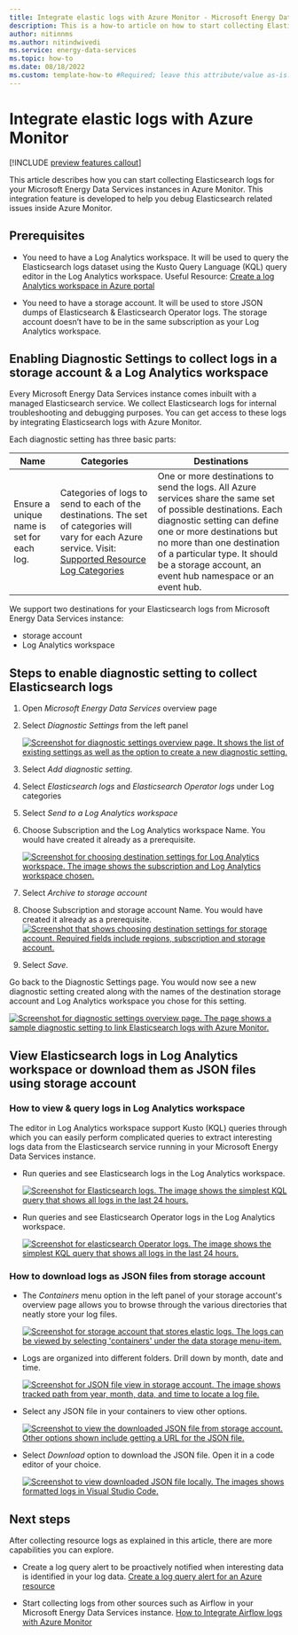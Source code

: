 ```yaml
---
title: Integrate elastic logs with Azure Monitor - Microsoft Energy Data Services Preview
description: This is a how-to article on how to start collecting ElasticSearch logs in Azure Monitor, archiving them to a storage account, and querying them in Log Analytics workspace.
author: nitinnms
ms.author: nitindwivedi
ms.service: energy-data-services
ms.topic: how-to 
ms.date: 08/18/2022
ms.custom: template-how-to #Required; leave this attribute/value as-is.
---
```


# Integrate elastic logs with Azure Monitor

[!INCLUDE [preview features callout](./includes/preview/preview-callout.md)]

This article describes how you can start collecting Elasticsearch logs for your Microsoft Energy Data Services instances in Azure Monitor. This integration feature is developed to help you debug Elasticsearch related issues inside Azure Monitor. 


## Prerequisites

- You need to have a Log Analytics workspace. It will be used to query the Elasticsearch logs dataset using the Kusto Query Language (KQL) query editor in the Log Analytics workspace. Useful Resource: [Create a log Analytics workspace in Azure portal](/articles/azure-monitor/logs/quick-create-workspace.md)


- You need to have a storage account. It will be used to store JSON dumps of Elasticsearch & Elasticsearch Operator logs. The storage account doesn’t have to be in the same subscription as your Log Analytics workspace. 


## Enabling Diagnostic Settings to collect logs in a storage account & a Log Analytics workspace
Every Microsoft Energy Data Services instance comes inbuilt with a managed Elasticsearch service. We collect Elasticsearch logs for internal troubleshooting and debugging purposes. You can get access to these logs by integrating Elasticsearch logs with Azure Monitor. 



Each diagnostic setting has three basic parts:

| Name      |      Categories | Destinations  |
|-----------|-----------------|---------------|
|Ensure a unique name is set for each log.|Categories of logs to send to each of the destinations. The set of categories will vary for each Azure service. Visit: [Supported Resource Log Categories](/articles/azure-monitor/essentials/resource-logs-categories.md) | One or more destinations to send the logs. All Azure services share the same set of possible destinations. Each diagnostic setting can define one or more destinations but no more than one destination of a particular type. It should be a storage account, an event hub namespace or an event hub.|

We support two destinations for your Elasticsearch logs from Microsoft Energy Data Services instance:

* storage account
* Log Analytics workspace



## Steps to enable diagnostic setting to collect Elasticsearch logs

1. Open *Microsoft Energy Data Services* overview page
1. Select *Diagnostic Settings* from the left panel
  
    [![Screenshot for diagnostic settings overview page. It shows the list of existing settings as well as the option to create a new diagnostic setting.](media/how-to-integrate-elastic-logs-with-azure-monitor/diagnostic-setting-overview-page.png)](media/how-to-integrate-elastic-logs-with-azure-monitor/diagnostic-setting-overview-page.png#lightbox)

1. Select *Add diagnostic setting*.

1. Select *Elasticsearch logs* and *Elasticsearch Operator logs* under Log categories
 
1. Select *Send to a Log Analytics workspace*

1. Choose Subscription and the Log Analytics workspace Name. You would have created it already as a prerequisite.

  
    [![Screenshot for choosing destination settings for Log Analytics workspace. The image shows the subscription and Log Analytics workspace chosen.](media/how-to-integrate-elastic-logs-with-azure-monitor/diagnostic-setting-log-analytics-workspace.png)](media/how-to-integrate-elastic-logs-with-azure-monitor/diagnostic-setting-log-analytics-workspace.png#lightbox)


1. Select *Archive to storage account*
1. Choose Subscription and storage account Name. You would have created it already as a prerequisite.
    [![Screenshot that shows choosing destination settings for storage account. Required fields include regions, subscription and storage account.](media/how-to-integrate-elastic-logs-with-azure-monitor/diagnostic-setting-archive-storage-account.png)](media/how-to-integrate-elastic-logs-with-azure-monitor/diagnostic-setting-archive-storage-account.png#lightbox)

1. Select *Save*.

Go back to the Diagnostic Settings page. You would now see a new diagnostic setting created along with the names of the destination storage account and Log Analytics workspace you chose for this setting. 
 
[![Screenshot for diagnostic settings overview page. The page shows a sample diagnostic setting to link Elasticsearch logs with Azure Monitor.](media/how-to-integrate-elastic-logs-with-azure-monitor/diagnostic-setting-created-page.png)](media/how-to-integrate-elastic-logs-with-azure-monitor/diagnostic-setting-created-page.png#lightbox)

## View Elasticsearch logs in Log Analytics workspace or download them as JSON files using storage account

### How to view & query logs in Log Analytics workspace
The editor in Log Analytics workspace support Kusto (KQL) queries through which you can easily perform complicated queries to extract interesting logs data from the Elasticsearch service running in your Microsoft Energy Data Services instance.
 
 
* Run queries and see Elasticsearch logs in the Log Analytics workspace.

    [![Screenshot for Elasticsearch logs. The image shows the simplest KQL query that shows all logs in the last 24 hours.](media/how-to-integrate-elastic-logs-with-azure-monitor/view-elasticsearch-logs.png)](media/how-to-integrate-elastic-logs-with-azure-monitor/view-elasticsearch-logs.png#lightbox)

* Run queries and see Elasticsearch Operator logs in the Log Analytics workspace.

    [![Screenshot for elasticsearch Operator logs. The image shows the simplest KQL query that shows all logs in the last 24 hours.](media/how-to-integrate-elastic-logs-with-azure-monitor/view-elasticsearch-operator-logs.png)](media/how-to-integrate-elastic-logs-with-azure-monitor/view-elasticsearch-operator-logs.png#lightbox)


### How to download logs as JSON files from storage account

* The *Containers* menu option in the left panel of your storage account's overview page allows you to browse through the various directories that neatly store your log files. 
    

    [![Screenshot for storage account that stores elastic logs. The logs can be viewed by selecting 'containers' under the data storage menu-item.](media/how-to-integrate-elastic-logs-with-azure-monitor/storage-account-containers-page.png)](media/how-to-integrate-elastic-logs-with-azure-monitor/storage-account-containers-page.png#lightbox)
 
* Logs are organized into different folders. Drill down by month, date and time. 

    [![Screenshot for JSON file view in storage account. The image shows tracked path from year, month, data, and time to locate a log file.](media/how-to-integrate-elastic-logs-with-azure-monitor/storage-account-log-file.png)](media/how-to-integrate-elastic-logs-with-azure-monitor/storage-account-log-file.png#lightbox)
 
* Select any JSON file in your containers to view other options. 

    [![Screenshot to view the downloaded JSON file from storage account. Other options shown include getting a URL for the JSON file.](media/how-to-integrate-elastic-logs-with-azure-monitor/storage-account-download-log-file-json.png)](media/how-to-integrate-elastic-logs-with-azure-monitor/storage-account-download-log-file-json.png#lightbox)

* Select *Download* option to download the JSON file. Open it in a code editor of your choice. 
 
    [![Screenshot to view downloaded JSON file locally. The images shows formatted logs in Visual Studio Code.](media/how-to-integrate-elastic-logs-with-azure-monitor/logs-downloaded-opened-editor.png)](media/how-to-integrate-elastic-logs-with-azure-monitor/logs-downloaded-opened-editor.png#lightbox)

 
## Next steps

After collecting resource logs as explained in this article, there are more capabilities you can explore.

* Create a log query alert to be proactively notified when interesting data is identified in your log data.
    [Create a log query alert for an Azure resource](/articles/azure-monitor/alerts/tutorial-log-alert.md)

* Start collecting logs from other sources such as Airflow in your Microsoft Energy Data Services instance. 
    [How to Integrate Airflow logs with Azure Monitor](how-to-integrate-airflow-logs-with-azure-monitor.md)

